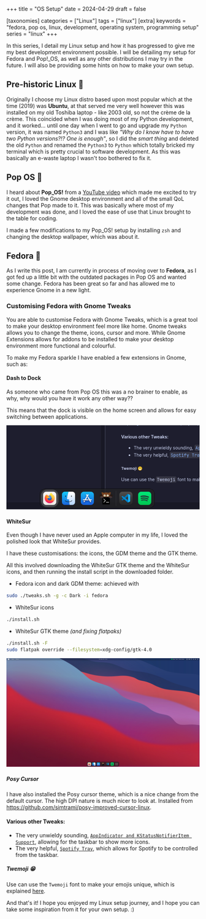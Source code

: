 +++
title = "OS Setup"
date = 2024-04-29
draft = false

[taxonomies]
categories = ["Linux"]
tags = ["linux"]
[extra]
keywords = "fedora, pop os, linux, development, operating system, programming setup"
series = "linux"
+++

In this series, I detail my Linux setup and how it has progressed to give me my best development environment possible. I will be detailing my setup for Fedora and Pop!_OS, as well as any other distributions I may try in the future. I will also be providing some hints on how to make your own setup.
<!-- more -->
## Pre-historic Linux 🦖
Originally I choose my Linux distro based upon most popular which at the time (2019) was **Ubuntu**, at that served me very well however this was installed on my old Toshiba laptop - like 2003 old, so not the crème de la crème. This coincided when I was doing most of my Python development, and it worked... until one day when I went to go and upgrade my `Python` version, it was named `Python3` and I was like _"Why do I know have to have two Python versions?!? One is enough"_, so I did the _smart thing_ and deleted the old `Python` and renamed the `Python3` to `Python` which totally bricked my terminal which is pretty crucial to software development. As this was basically an e-waste laptop I wasn't too bothered to fix it.

## Pop OS 🫧
I heard about **Pop_OS!** from a [YouTube video](https://www.youtube.com/watch?v=Cs4QRBm0C_8) which made me excited to try it out, I loved the Gnome desktop environment and all of the small QoL changes that Pop made to it. This was basically where most of my development was done, and I loved the ease of use that Linux brought to the table for coding.

I made a few modifications to my Pop_OS! setup by installing `zsh` and changing the desktop wallpaper, which was about it.

## Fedora 🎩
As I write this post, I am currently in process of moving over to **Fedora**, as I got fed up a little bit with the outdated packages in Pop OS and wanted some change. Fedora has been great so far and has allowed me to experience Gnome in a new light.

### Customising Fedora with Gnome Tweaks
You are able to customise Fedora with Gnome Tweaks, which is a great tool to make your desktop environment feel more like home. Gnome tweaks allows you to change the theme, icons, cursor and more. While Gnome Extensions allows for addons to be installed to make your desktop environment more functional and colourful.

To make my Fedora sparkle I have enabled a few extensions in Gnome, such as:

#### Dash to Dock
As someone who came from Pop OS this was a no brainer to enable, as why, why would you have it work any other way??

This means that the dock is visible on the home screen and allows for easy switching between applications.

![Image of dash to dock in action with VSCode in the background](dash-to-dock.png)

#### WhiteSur
Even though I have never used an Apple computer in my life, I loved the polished look that WhiteSur provides.

I have these customisations: the icons, the GDM theme and the GTK theme.

All this involved downloading the WhiteSur GTK theme and the WhiteSur icons, and then running the install script in the downloaded folder.

- Fedora icon and dark GDM theme: achieved with 
```zsh
sudo ./tweaks.sh -g -c Dark -i fedora
```
- WhiteSur icons
```zsh
./install.sh
```
- WhiteSur GTK theme _(and fixing flatpaks)_
```zsh
./install.sh -F
sudo flatpak override --filesystem=xdg-config/gtk-4.0
```

![Image of my desktop background in the Dark Sur theme](background-image.png)

##### Posy Cursor
I have also installed the Posy cursor theme, which is a nice change from the default cursor. The high DPI nature is much nicer to look at.
Installed from <https://github.com/simtrami/posy-improved-cursor-linux>.

#### Various other Tweaks:
- The very unwieldy sounding, [`AppIndicator and KStatusNotifierItem Support`](https://extensions.gnome.org/extension/615/appindicator-support/), allowing for the taskbar to show more icons.
- The very helpful, [`Spotify Tray`](https://extensions.gnome.org/extension/4472/spotify-tray/), which allows for Spotify to be controlled from the taskbar.

##### Twemoji 😁
Use can use the `Twemoji` font to make your emojis unique, which is explained [here](/twemoji-kitty/).

And that's it! I hope you enjoyed my Linux setup journey, and I hope you can take some inspiration from it for your own setup. :)
